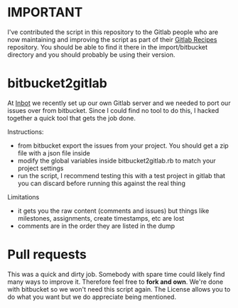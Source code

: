 # IMPORTANT

I've contributed the script in this repository to the Gitlab people who are now maintaining and improving the script as part of their [Gitlab Recipes](https://github.com/gitlabhq/gitlab-recipes) repository. You should be able to find it there in the import/bitbucket directory and you should probably be using their version.

# bitbucket2gitlab

At [Inbot](http://inbot.io) we recently set up our own Gitlab server and we needed to port our issues over from bitbucket. Since I could find no tool to do this, I hacked together a quick tool that gets the job done.


Instructions:

- from bitbucket export the issues from your project. You should get a zip file with a json file inside
- modify the global variables inside bitbucket2gitlab.rb to match your project settings
- run the script, I recommend testing this with a test project in gitlab that you can discard before running this against the real thing

Limitations
- it gets you the raw content (comments and issues) but things like milestones, assignments, create timestamps, etc are lost
- comments are in the order they are listed in the dump

# Pull requests

This was a quick and dirty job. Somebody with spare time could likely find many ways to improve it. Therefore feel free to **fork and own**. We're done with bitbucket so we won't need this script again. The License allows you to do what you want but we do appreciate being mentioned.
